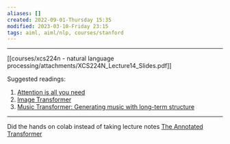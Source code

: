 ```yaml
---
aliases: []
created: 2022-09-01-Thursday 15:35
modified: 2023-03-10-Friday 23:15
tags: aiml, aiml/nlp, courses/stanford
---
```



---

[[courses/xcs224n - natural language processing/attachments/XCS224N_Lecture14_Slides.pdf]]

Suggested readings:

1. [Attention is all you need](https://arxiv.org/pdf/1706.03762.pdf)
2. [Image Transformer](https://arxiv.org/pdf/1802.05751.pdf)
3. [Music Transformer: Generating music with long-term structure](https://arxiv.org/pdf/1809.04281.pdf)

---

Did the hands on colab instead of taking lecture notes [The Annotated Transformer](https://nlp.seas.harvard.edu/2018/04/03/attention.html)

